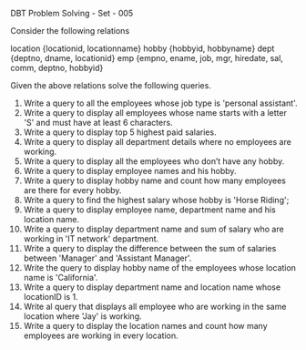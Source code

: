 DBT Problem Solving - Set - 005

Consider the following relations

location {locationid, locationname}
hobby {hobbyid, hobbyname} 
dept {deptno, dname, locationid} 
emp {empno, ename, job, mgr, hiredate, sal, comm, deptno, hobbyid} 

Given the above relations solve the following queries.

1. Write a query to all the employees whose job type is 'personal assistant'.
2. Write a query to display all employees whose name starts with a letter 'S' and must have at least 6 characters.
3. Write a query to display top 5 highest paid salaries.
4. Write a query to display all department details where no employees are working.
5. Write a query to display all the employees who don’t have any hobby. 
6. Write a query to display employee names and his hobby.
7. Write a query to display hobby name and count how many employees are there for every hobby.
8. Write a query to find the highest salary whose hobby is 'Horse Riding';
9. Write a query to display employee name, department name and his location name.
10. Write a query to display department name and sum of salary  who are working in 'IT network' department.
11. Write a query to display the difference between the sum of salaries between 'Manager' and        'Assistant Manager'.
12. Write the query to display hobby name of the employees whose location name is 'California'.
13. Write a query to display department name and location name whose locationID is 1.
14. Write al query that displays all employee who are working in the same location where 'Jay' is working.
15. Write a query to display the location names and count how many employees are working in every location.
